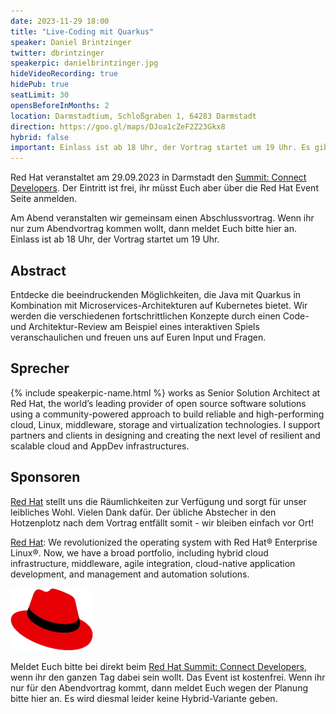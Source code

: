 ```yaml
---
date: 2023-11-29 18:00
title: "Live-Coding mit Quarkus"
speaker: Daniel Brintzinger
twitter: dbrintzinger
speakerpic: danielbrintzinger.jpg
hideVideoRecording: true
hidePub: true
seatLimit: 30
opensBeforeInMonths: 2
location: Darmstadtium, Schloßgraben 1, 64283 Darmstadt
direction: https://goo.gl/maps/DJoa1cZeF2Z23Gkx8
hybrid: false
important: Einlass ist ab 18 Uhr, der Vortrag startet um 19 Uhr. Es gibt diesmal kein Streaming, nur Vor-Ort-Teilnahme.
---
```


Red Hat veranstaltet am 29.09.2023 in Darmstadt den [Summit: Connect Developers](https://events.redhat.com/profile/form/index.cfm?PKformID=0x900962abcd&sc_cid=7013a000003SlFgAAK&blaid=5060641). Der Eintritt ist frei, ihr müsst Euch aber über die Red Hat Event Seite anmelden.

Am Abend veranstalten wir gemeinsam einen Abschlussvortrag. Wenn ihr nur zum Abendvortrag kommen wollt, dann meldet Euch bitte hier an. Einlass ist ab 18 Uhr, der Vortrag startet um 19 Uhr.

## Abstract

Entdecke die beeindruckenden Möglichkeiten, die Java mit Quarkus in Kombination mit Microservices-Architekturen auf Kubernetes bietet. Wir werden die verschiedenen fortschrittlichen Konzepte durch einen Code- und Architektur-Review am Beispiel eines interaktiven Spiels veranschaulichen und freuen uns auf Euren Input und Fragen.

## Sprecher

{% include speakerpic-name.html %} works as Senior Solution Architect at Red Hat, the world’s leading provider of open source software solutions using a community-powered approach to build reliable and high-performing cloud, Linux, middleware, storage and virtualization technologies. I support partners and clients in designing and creating the next level of resilient and scalable cloud and AppDev infrastructures. 

## Sponsoren

[Red Hat](https://www.redhat.com/) stellt uns die Räumlichkeiten zur Verfügung und sorgt für unser leibliches Wohl. Vielen Dank dafür. Der übliche Abstecher in den Hotzenplotz nach dem Vortrag entfällt somit - wir bleiben einfach vor Ort!


[Red Hat](https://www.redhat.com/): We revolutionized the operating system with Red Hat® Enterprise Linux®. Now, we have a broad portfolio, including hybrid cloud infrastructure, middleware, agile integration, cloud-native application development, and management and automation solutions.

[![logo](/images/sponsors/redhat.png)](https://www.redhat.com/) 

Meldet Euch bitte bei direkt beim [Red Hat Summit: Connect Developers](https://events.redhat.com/profile/form/index.cfm?PKformID=0x900962abcd&sc_cid=7013a000003SlFgAAK&blaid=5060641), wenn ihr den ganzen Tag dabei sein wollt. Das Event ist kostenfrei. Wenn ihr nur für den Abendvortrag kommt, dann meldet Euch wegen der Planung bitte hier an. Es wird diesmal leider keine Hybrid-Variante geben.
